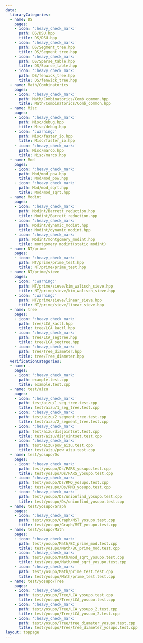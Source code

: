 ```yaml
---
data:
  libraryCategories:
  - name: DS
    pages:
    - icon: ':heavy_check_mark:'
      path: DS/DSU.hpp
      title: DS/DSU.hpp
    - icon: ':heavy_check_mark:'
      path: DS/Segment_tree.hpp
      title: DS/Segment_tree.hpp
    - icon: ':heavy_check_mark:'
      path: DS/Sparse_table.hpp
      title: DS/Sparse_table.hpp
    - icon: ':heavy_check_mark:'
      path: DS/fenwick_tree.hpp
      title: DS/fenwick_tree.hpp
  - name: Math/Combinatorics
    pages:
    - icon: ':heavy_check_mark:'
      path: Math/Combinatorics/Comb_common.hpp
      title: Math/Combinatorics/Comb_common.hpp
  - name: Misc
    pages:
    - icon: ':heavy_check_mark:'
      path: Misc/debug.hpp
      title: Misc/debug.hpp
    - icon: ':warning:'
      path: Misc/faster_io.hpp
      title: Misc/faster_io.hpp
    - icon: ':heavy_check_mark:'
      path: Misc/marco.hpp
      title: Misc/marco.hpp
  - name: Mod
    pages:
    - icon: ':heavy_check_mark:'
      path: Mod/mod_pow.hpp
      title: Mod/mod_pow.hpp
    - icon: ':heavy_check_mark:'
      path: Mod/mod_sqrt.hpp
      title: Mod/mod_sqrt.hpp
  - name: Modint
    pages:
    - icon: ':heavy_check_mark:'
      path: Modint/Barrett_reduction.hpp
      title: Modint/Barrett_reduction.hpp
    - icon: ':heavy_check_mark:'
      path: Modint/dynamic_modint.hpp
      title: Modint/dynamic_modint.hpp
    - icon: ':heavy_check_mark:'
      path: Modint/montgomery_modint.hpp
      title: montgomery modint(static modint)
  - name: NT/prime
    pages:
    - icon: ':heavy_check_mark:'
      path: NT/prime/prime_test.hpp
      title: NT/prime/prime_test.hpp
  - name: NT/prime/sieve
    pages:
    - icon: ':warning:'
      path: NT/prime/sieve/kim_walisch_sieve.hpp
      title: NT/prime/sieve/kim_walisch_sieve.hpp
    - icon: ':warning:'
      path: NT/prime/sieve/linear_sieve.hpp
      title: NT/prime/sieve/linear_sieve.hpp
  - name: tree
    pages:
    - icon: ':heavy_check_mark:'
      path: tree/LCA_kactl.hpp
      title: tree/LCA_kactl.hpp
    - icon: ':heavy_check_mark:'
      path: tree/LCA_segtree.hpp
      title: tree/LCA_segtree.hpp
    - icon: ':heavy_check_mark:'
      path: tree/Tree_diameter.hpp
      title: tree/Tree_diameter.hpp
  verificationCategories:
  - name: .
    pages:
    - icon: ':heavy_check_mark:'
      path: example.test.cpp
      title: example.test.cpp
  - name: test/aizu
    pages:
    - icon: ':heavy_check_mark:'
      path: test/aizu/1_seg_tree.test.cpp
      title: test/aizu/1_seg_tree.test.cpp
    - icon: ':heavy_check_mark:'
      path: test/aizu/2_segment_tree.test.cpp
      title: test/aizu/2_segment_tree.test.cpp
    - icon: ':heavy_check_mark:'
      path: test/aizu/disjointset.test.cpp
      title: test/aizu/disjointset.test.cpp
    - icon: ':heavy_check_mark:'
      path: test/aizu/pow_aizu.test.cpp
      title: test/aizu/pow_aizu.test.cpp
  - name: test/yosupo/Ds
    pages:
    - icon: ':heavy_check_mark:'
      path: test/yosupo/Ds/PARS_yosupo.test.cpp
      title: test/yosupo/Ds/PARS_yosupo.test.cpp
    - icon: ':heavy_check_mark:'
      path: test/yosupo/Ds/RMQ_yosupo.test.cpp
      title: test/yosupo/Ds/RMQ_yosupo.test.cpp
    - icon: ':heavy_check_mark:'
      path: test/yosupo/Ds/unionfind_yosupo.test.cpp
      title: test/yosupo/Ds/unionfind_yosupo.test.cpp
  - name: test/yosupo/Graph
    pages:
    - icon: ':heavy_check_mark:'
      path: test/yosupo/Graph/MST_yosupo.test.cpp
      title: test/yosupo/Graph/MST_yosupo.test.cpp
  - name: test/yosupo/Math
    pages:
    - icon: ':heavy_check_mark:'
      path: test/yosupo/Math/BC_prime_mod.test.cpp
      title: test/yosupo/Math/BC_prime_mod.test.cpp
    - icon: ':heavy_check_mark:'
      path: test/yosupo/Math/mod_sqrt_yosupo.test.cpp
      title: test/yosupo/Math/mod_sqrt_yosupo.test.cpp
    - icon: ':heavy_check_mark:'
      path: test/yosupo/Math/prime_test.test.cpp
      title: test/yosupo/Math/prime_test.test.cpp
  - name: test/yosupo/Tree
    pages:
    - icon: ':heavy_check_mark:'
      path: test/yosupo/Tree/LCA_yosupo.test.cpp
      title: test/yosupo/Tree/LCA_yosupo.test.cpp
    - icon: ':heavy_check_mark:'
      path: test/yosupo/Tree/LCA_yosupo_2.test.cpp
      title: test/yosupo/Tree/LCA_yosupo_2.test.cpp
    - icon: ':heavy_check_mark:'
      path: test/yosupo/Tree/tree_diameter_yosupo.test.cpp
      title: test/yosupo/Tree/tree_diameter_yosupo.test.cpp
layout: toppage
---
```

